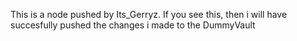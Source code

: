 This is a node pushed by Its_Gerryz. If you see this, then i will have succesfully pushed the changes i made to the DummyVault